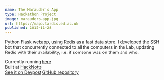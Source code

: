 ```yaml
---
name: The Marauder's App
type: Hackathon Project
image: marauders-app.jpg
url: https://mapp.tardis.ed.ac.uk
published: 2015-11-28
---
```


Python Flask webapp, using Redis as a fast data store. 
I developed the SSH bot that concurrently connected to 
all the computers in the Lab, updating Redis with their 
availability, i.e. if someone was on them and who.

Currently running <a href="https://mapp.tardis.ed.ac.uk">here</a><br/>
Built at <a href="http://hacknotts.com">HackNotts</a><br/>
<a href="http://devpost.com/software/the-marauder-s-app">See it on Devpost</a>
<a href="https://github.com/AngusP/hacknotts15">GitHub repository</a>

